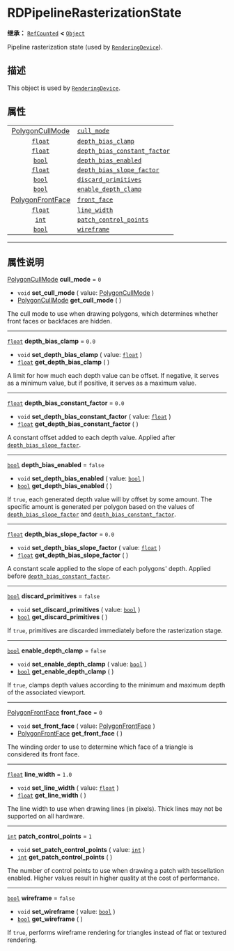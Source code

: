 <!-- ⚠ 请勿编辑本文件 ⚠ -->
<!-- 本文档使用脚本从 WeDot 引擎源码仓库生成。 -->
<!-- 生成脚本：https://github.com/WeDot-Engine/WeDot/tree/master/doc/tools/make_md.py； -->
<!-- 原文件：https://github.com/WeDot-Engine/WeDot/tree/master/doc/classes/RDPipelineRasterizationState.xml。 -->

<div id="_class_rdpipelinerasterizationstate"></div>

# RDPipelineRasterizationState

**继承：** [`RefCounted`](class_refcounted.md) **<** [`Object`](class_object.md)

Pipeline rasterization state (used by [`RenderingDevice`](class_renderingdevice.md)).

## 描述

This object is used by [`RenderingDevice`](class_renderingdevice.md).

## 属性

|||
|:-:|:--|
| [PolygonCullMode](#enum_renderingdevice_polygoncullmode)   | [`cull_mode`](class_rdpipelinerasterizationstate.md#class_rdpipelinerasterizationstate_property_cull_mode)                                   | ``0``     |
| [`float`](class_float.md)                                  | [`depth_bias_clamp`](class_rdpipelinerasterizationstate.md#class_rdpipelinerasterizationstate_property_depth_bias_clamp)                     | ``0.0``   |
| [`float`](class_float.md)                                  | [`depth_bias_constant_factor`](class_rdpipelinerasterizationstate.md#class_rdpipelinerasterizationstate_property_depth_bias_constant_factor) | ``0.0``   |
| [`bool`](class_bool.md)                                    | [`depth_bias_enabled`](class_rdpipelinerasterizationstate.md#class_rdpipelinerasterizationstate_property_depth_bias_enabled)                 | ``false`` |
| [`float`](class_float.md)                                  | [`depth_bias_slope_factor`](class_rdpipelinerasterizationstate.md#class_rdpipelinerasterizationstate_property_depth_bias_slope_factor)       | ``0.0``   |
| [`bool`](class_bool.md)                                    | [`discard_primitives`](class_rdpipelinerasterizationstate.md#class_rdpipelinerasterizationstate_property_discard_primitives)                 | ``false`` |
| [`bool`](class_bool.md)                                    | [`enable_depth_clamp`](class_rdpipelinerasterizationstate.md#class_rdpipelinerasterizationstate_property_enable_depth_clamp)                 | ``false`` |
| [PolygonFrontFace](#enum_renderingdevice_polygonfrontface) | [`front_face`](class_rdpipelinerasterizationstate.md#class_rdpipelinerasterizationstate_property_front_face)                                 | ``0``     |
| [`float`](class_float.md)                                  | [`line_width`](class_rdpipelinerasterizationstate.md#class_rdpipelinerasterizationstate_property_line_width)                                 | ``1.0``   |
| [`int`](class_int.md)                                      | [`patch_control_points`](class_rdpipelinerasterizationstate.md#class_rdpipelinerasterizationstate_property_patch_control_points)             | ``1``     |
| [`bool`](class_bool.md)                                    | [`wireframe`](class_rdpipelinerasterizationstate.md#class_rdpipelinerasterizationstate_property_wireframe)                                   | ``false`` |

<!-- rst-class:: classref-section-separator -->

---

## 属性说明

<div id="_class_rdpipelinerasterizationstate_property_cull_mode"></div>

[PolygonCullMode](#enum_renderingdevice_polygoncullmode) **cull_mode** = ``0`` <div id="class_rdpipelinerasterizationstate_property_cull_mode"></div>

- `void` **set_cull_mode** ( value: [PolygonCullMode](#enum_renderingdevice_polygoncullmode) )
- [PolygonCullMode](#enum_renderingdevice_polygoncullmode) **get_cull_mode** ( )

The cull mode to use when drawing polygons, which determines whether front faces or backfaces are hidden.

<!-- rst-class:: classref-item-separator -->

---

<div id="_class_rdpipelinerasterizationstate_property_depth_bias_clamp"></div>

[`float`](class_float.md) **depth_bias_clamp** = ``0.0`` <div id="class_rdpipelinerasterizationstate_property_depth_bias_clamp"></div>

- `void` **set_depth_bias_clamp** ( value: [`float`](class_float.md) )
- [`float`](class_float.md) **get_depth_bias_clamp** ( )

A limit for how much each depth value can be offset. If negative, it serves as a minimum value, but if positive, it serves as a maximum value.

<!-- rst-class:: classref-item-separator -->

---

<div id="_class_rdpipelinerasterizationstate_property_depth_bias_constant_factor"></div>

[`float`](class_float.md) **depth_bias_constant_factor** = ``0.0`` <div id="class_rdpipelinerasterizationstate_property_depth_bias_constant_factor"></div>

- `void` **set_depth_bias_constant_factor** ( value: [`float`](class_float.md) )
- [`float`](class_float.md) **get_depth_bias_constant_factor** ( )

A constant offset added to each depth value. Applied after [`depth_bias_slope_factor`](class_rdpipelinerasterizationstate.md#class_rdpipelinerasterizationstate_property_depth_bias_slope_factor).

<!-- rst-class:: classref-item-separator -->

---

<div id="_class_rdpipelinerasterizationstate_property_depth_bias_enabled"></div>

[`bool`](class_bool.md) **depth_bias_enabled** = ``false`` <div id="class_rdpipelinerasterizationstate_property_depth_bias_enabled"></div>

- `void` **set_depth_bias_enabled** ( value: [`bool`](class_bool.md) )
- [`bool`](class_bool.md) **get_depth_bias_enabled** ( )

If `true`, each generated depth value will by offset by some amount. The specific amount is generated per polygon based on the values of [`depth_bias_slope_factor`](class_rdpipelinerasterizationstate.md#class_rdpipelinerasterizationstate_property_depth_bias_slope_factor) and [`depth_bias_constant_factor`](class_rdpipelinerasterizationstate.md#class_rdpipelinerasterizationstate_property_depth_bias_constant_factor).

<!-- rst-class:: classref-item-separator -->

---

<div id="_class_rdpipelinerasterizationstate_property_depth_bias_slope_factor"></div>

[`float`](class_float.md) **depth_bias_slope_factor** = ``0.0`` <div id="class_rdpipelinerasterizationstate_property_depth_bias_slope_factor"></div>

- `void` **set_depth_bias_slope_factor** ( value: [`float`](class_float.md) )
- [`float`](class_float.md) **get_depth_bias_slope_factor** ( )

A constant scale applied to the slope of each polygons' depth. Applied before [`depth_bias_constant_factor`](class_rdpipelinerasterizationstate.md#class_rdpipelinerasterizationstate_property_depth_bias_constant_factor).

<!-- rst-class:: classref-item-separator -->

---

<div id="_class_rdpipelinerasterizationstate_property_discard_primitives"></div>

[`bool`](class_bool.md) **discard_primitives** = ``false`` <div id="class_rdpipelinerasterizationstate_property_discard_primitives"></div>

- `void` **set_discard_primitives** ( value: [`bool`](class_bool.md) )
- [`bool`](class_bool.md) **get_discard_primitives** ( )

If `true`, primitives are discarded immediately before the rasterization stage.

<!-- rst-class:: classref-item-separator -->

---

<div id="_class_rdpipelinerasterizationstate_property_enable_depth_clamp"></div>

[`bool`](class_bool.md) **enable_depth_clamp** = ``false`` <div id="class_rdpipelinerasterizationstate_property_enable_depth_clamp"></div>

- `void` **set_enable_depth_clamp** ( value: [`bool`](class_bool.md) )
- [`bool`](class_bool.md) **get_enable_depth_clamp** ( )

If `true`, clamps depth values according to the minimum and maximum depth of the associated viewport.

<!-- rst-class:: classref-item-separator -->

---

<div id="_class_rdpipelinerasterizationstate_property_front_face"></div>

[PolygonFrontFace](#enum_renderingdevice_polygonfrontface) **front_face** = ``0`` <div id="class_rdpipelinerasterizationstate_property_front_face"></div>

- `void` **set_front_face** ( value: [PolygonFrontFace](#enum_renderingdevice_polygonfrontface) )
- [PolygonFrontFace](#enum_renderingdevice_polygonfrontface) **get_front_face** ( )

The winding order to use to determine which face of a triangle is considered its front face.

<!-- rst-class:: classref-item-separator -->

---

<div id="_class_rdpipelinerasterizationstate_property_line_width"></div>

[`float`](class_float.md) **line_width** = ``1.0`` <div id="class_rdpipelinerasterizationstate_property_line_width"></div>

- `void` **set_line_width** ( value: [`float`](class_float.md) )
- [`float`](class_float.md) **get_line_width** ( )

The line width to use when drawing lines (in pixels). Thick lines may not be supported on all hardware.

<!-- rst-class:: classref-item-separator -->

---

<div id="_class_rdpipelinerasterizationstate_property_patch_control_points"></div>

[`int`](class_int.md) **patch_control_points** = ``1`` <div id="class_rdpipelinerasterizationstate_property_patch_control_points"></div>

- `void` **set_patch_control_points** ( value: [`int`](class_int.md) )
- [`int`](class_int.md) **get_patch_control_points** ( )

The number of control points to use when drawing a patch with tessellation enabled. Higher values result in higher quality at the cost of performance.

<!-- rst-class:: classref-item-separator -->

---

<div id="_class_rdpipelinerasterizationstate_property_wireframe"></div>

[`bool`](class_bool.md) **wireframe** = ``false`` <div id="class_rdpipelinerasterizationstate_property_wireframe"></div>

- `void` **set_wireframe** ( value: [`bool`](class_bool.md) )
- [`bool`](class_bool.md) **get_wireframe** ( )

If `true`, performs wireframe rendering for triangles instead of flat or textured rendering.

[^virtual]: 本方法通常需要用户覆盖才能生效。
[^const]: 本方法无副作用，不会修改该实例的任何成员变量。
[^vararg]: 本方法除了能接受在此处描述的参数外，还能够继续接受任意数量的参数。
[^constructor]: 本方法用于构造某个类型。
[^static]: 调用本方法无需实例，可直接使用类名进行调用。
[^operator]: 本方法描述的是使用本类型作为左操作数的有效运算符。
[^bitfield]: 这个值是由下列位标志构成位掩码的整数。
[^void]: 无返回值。
